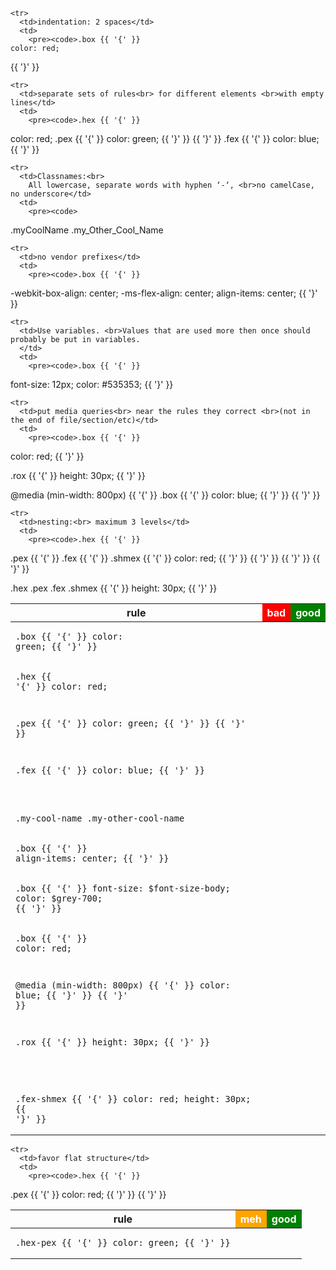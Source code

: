 <style>
  table,
  thead,
  tbody,
  tr {
    width: 100%;
  }


  td {
    position: relative;
  }

  td:nth-child(2):before,
  td:nth-child(3):before {
    content: '';
    display: block;
    width: 8px;
    height: 8px;
    position: absolute;
    top: 0;
    left: 0;
  }

  table:nth-of-type(1) td:nth-child(2):before {
    background-color: red;
  }

  table:nth-of-type(2) td:nth-child(2):before {
    background-color: orange;
  }

  td:nth-child(3):before {
    background-color: green;
  }

  tr:first-child td:before {
    display: none !important;
  }

</style>


<table class="doc-table">
  <thead>
    <tr>
      <th>rule</th>
      <th style="background-color: red; color: white;">bad</th>
      <th style="background-color: green; color: white;">good</th>
    </tr>
  </thead>

  <tbody>

    <tr>
      <td>indentation: 2 spaces</td>
      <td>
        <pre><code>.box {{ '{' }}
    color: red;
{{ '}' }}</code></pre>
      </td>
      <td>
        <pre><code>.box {{ '{' }}
  color: green;
{{ '}' }}</code></pre>
      </td>
    </tr>

    <tr>
      <td>separate sets of rules<br> for different elements <br>with empty lines</td>
      <td>
        <pre><code>.hex {{ '{' }}
  color: red;
  .pex {{ '{' }}
    color: green;
  {{ '}' }}
{{ '}' }}
.fex {{ '{' }}
  color: blue;
{{ '}' }}</code></pre>
      </td>
      <td>
        <pre><code>.hex {{ '{' }}
  color: red;

  .pex {{ '{' }}
    color: green;
  {{ '}' }}
{{ '}' }}

.fex {{ '{' }}
  color: blue;
{{ '}' }}</code></pre>
      </td>
    </tr>

    <tr>
      <td>Classnames:<br>
        All lowercase, separate words with hyphen ‘-‘, <br>no camelCase, no underscore</td>
      <td>
        <pre><code>
.myCoolName
.my_Other_Cool_Name
        </code></pre>
      </td>
      <td>
        <pre><code>
.my-cool-name
.my-other-cool-name
        </code></pre>
      </td>
    </tr>

    <tr>
      <td>no vendor prefixes</td>
      <td>
        <pre><code>.box {{ '{' }}
  -webkit-box-align: center;
  -ms-flex-align: center;
  align-items: center;
{{ '}' }}</code></pre>
      </td>
      <td>
        <pre><code>.box {{ '{' }}
  align-items: center;
{{ '}' }}</code></pre>
      </td>
    </tr>

    <tr>
      <td>Use variables. <br>Values that are used more then once should probably be put in variables.
      </td>
      <td>
        <pre><code>.box {{ '{' }}
  font-size: 12px;
  color: #535353;
{{ '}' }}</code></pre>
      </td>
      <td>
        <pre><code>.box {{ '{' }}
  font-size: $font-size-body;
  color: $grey-700;
{{ '}' }}</code></pre>
      </td>
    </tr>

    <tr>
      <td>put media queries<br> near the rules they correct <br>(not in the end of file/section/etc)</td>
      <td>
        <pre><code>.box {{ '{' }}
  color: red;
{{ '}' }}

.rox {{ '{' }}
  height: 30px;
{{ '}' }}

@media (min-width: 800px) {{ '{' }}
  .box {{ '{' }}
    color: blue;
  {{ '}' }}
{{ '}' }}</code></pre>
      </td>
      <td>
        <pre><code>.box {{ '{' }}
  color: red;

  @media (min-width: 800px) {{ '{' }}
    color: blue;
  {{ '}' }}
{{ '}' }}

.rox {{ '{' }}
  height: 30px;
{{ '}' }}

</code></pre>
      </td>
    </tr>

    <tr>
      <td>nesting:<br> maximum 3 levels</td>
      <td>
        <pre><code>.hex {{ '{' }}
  .pex {{ '{' }}
    .fex {{ '{' }}
      .shmex {{ '{' }}
        color: red;
      {{ '}' }}
    {{ '}' }}
  {{ '}' }}
{{ '}' }}

.hex .pex .fex .shmex {{ '{' }}
  height: 30px;
{{ '}' }}</code></pre>
      </td>
      <td>
        <pre><code>.fex-shmex {{ '{' }}
  color: red;
  height: 30px;
{{ '}' }}</code></pre>
      </td>
    </tr>

  </tbody>

</table>

<table class="doc-table">
  <thead>
    <tr>
      <th>rule</th>
      <th style="background-color: orange; color: white;">meh</th>
      <th style="background-color: green; color: white;">good</th>
    </tr>
  </thead>

  <tbody>

    <tr>
      <td>favor flat structure</td>
      <td>
        <pre><code>.hex {{ '{' }}
  .pex {{ '{' }}
    color: red;
  {{ '}' }}
{{ '}' }}</code></pre>
      </td>
      <td>
        <pre><code>.hex-pex {{ '{' }}
  color: green;
{{ '}' }}</code></pre>
      </td>
    </tr>


  </tbody>

</table>
